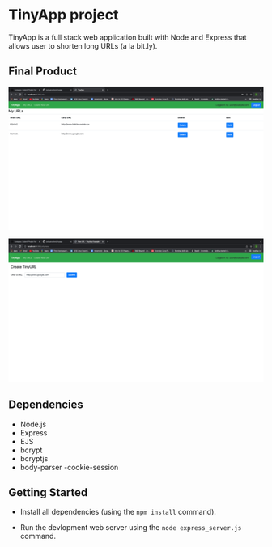 # TinyApp project

TinyApp is a full stack web application built with Node and Express that allows user to shorten long URLs (a la bit.ly).

## Final Product

!["screenshot of URLs page"](https://github.com/joshuavottero/tinyapp/blob/master/docs/urls-page.png?raw=true)

!["screenshot of create URL page"](https://github.com/joshuavottero/tinyapp/blob/master/docs/urlsCreate-page.png?raw=true)

## Dependencies
- Node.js
- Express
- EJS
- bcrypt
- bcryptjs
- body-parser
-cookie-session

## Getting Started

- Install all dependencies (using the `npm install` command).

- Run the devlopment web server using the `node express_server.js` command.